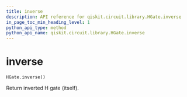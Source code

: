 ```yaml
---
title: inverse
description: API reference for qiskit.circuit.library.HGate.inverse
in_page_toc_min_heading_level: 1
python_api_type: method
python_api_name: qiskit.circuit.library.HGate.inverse
---
```


# inverse

<span id="qiskit.circuit.library.HGate.inverse" />

`HGate.inverse()`

Return inverted H gate (itself).

